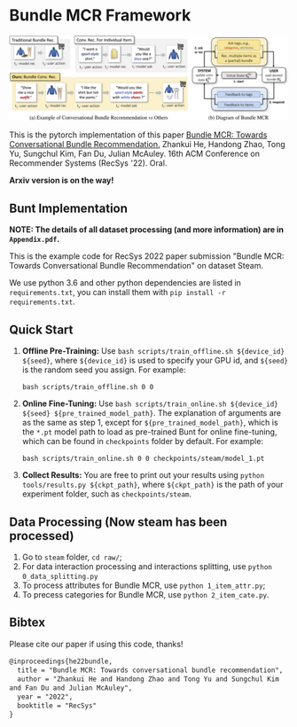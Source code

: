 # Bundle MCR Framework

![Introduction](./image/intro.jpg)

This is the pytorch implementation of this paper [Bundle MCR: Towards Conversational Bundle Recommendation.]() Zhankui He, Handong Zhao, Tong Yu, Sungchul Kim, Fan Du, Julian McAuley. 16th ACM Conference on Recommender Systems (RecSys '22). Oral.

**Arxiv version is on the way!**

## Bunt Implementation

**NOTE: The details of all dataset processing (and more information) are in `Appendix.pdf`.**

This is the example code for RecSys 2022 paper submission "Bundle MCR: Towards Conversational Bundle Recommendation" on dataset Steam.

We use python 3.6 and other python dependencies are listed in `requirements.txt`, you can install them with `pip install -r requirements.txt`.

## Quick Start

1. **Offline Pre-Training:** Use `bash scripts/train_offline.sh ${device_id} ${seed}`, where `${device_id}` is used to specify your GPU id, and `${seed}` is the random seed you assign. For example: 

    ```
    bash scripts/train_offline.sh 0 0
    ```
2. **Online Fine-Tuning:** Use `bash scripts/train_online.sh ${device_id} ${seed} ${pre_trained_model_path}`. The explanation of arguments are as the same as step 1, except for `${pre_trained_model_path}`, which is the `*.pt` model path to load as pre-trained Bunt for online fine-tuning, which can be found in `checkpoints` folder by default. For example:

    ```
    bash scripts/train_online.sh 0 0 checkpoints/steam/model_1.pt
    ```
3. **Collect Results:** You are free to print out your results using `python tools/results.py ${ckpt_path}`, where `${ckpt_path}` is the path of your experiment folder, such as `checkpoints/steam`.

## Data Processing (Now steam has been processed)

1. Go to `steam` folder, `cd raw/`;
2. For data interaction processing and interactions splitting, use `python 0_data_splitting.py`
3. To process attributes for Bundle MCR, use `python 1_item_attr.py`;
4. To precess categories for Bundle MCR, use `python 2_item_cate.py`.

## Bibtex

Please cite our paper if using this code, thanks!

```text
@inproceedings{he22bundle,
  title = "Bundle MCR: Towards conversational bundle recommendation",
  author = "Zhankui He and Handong Zhao and Tong Yu and Sungchul Kim and Fan Du and Julian McAuley",
  year = "2022",
  booktitle = "RecSys"
}
```